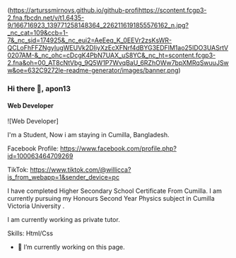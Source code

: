 (https://arturssmirnovs.github.io/github-profihttps://scontent.fcgp3-2.fna.fbcdn.net/v/t1.6435-9/166716923_139771258148364_2262116191855576162_n.jpg?_nc_cat=109&ccb=1-7&_nc_sid=174925&_nc_eui2=AeEeq_K_0EEVr2zsKsWR-QCLoFhFFZNgyIugWEUVk2DIiyXzEcXFNrf4dBYG3EDFlM1ao25IDO3UASrtV0207AM-&_nc_ohc=cDcgK4PbN7UAX_uS8YC&_nc_ht=scontent.fcgp3-2.fna&oh=00_AT8cNtVbg_9Q5W1P7WvqBaU_6RZhOWw7bpXMRqSwuuJSww&oe=632C9272le-readme-generator/images/banner.png)
### Hi there 👋, apon13
#### Web Developer
![Web Developer]

I'm a Student, Now i am staying in Cumilla, Bangladesh.

Facebook Profile: https://www.facebook.com/profile.php?id=100063464709269

 TikTok: https://www.tiktok.com/@willicca?is_from_webapp=1&sender_device=pc

I have completed Higher Secondary School Certificate From Cumilla. I am currently pursuing my Honours Second Year Physics subject in Cumilla Victoria University .

I am currently working as private tutor.

Skills: Html/Css

- 🔭 I’m currently working on this page. 





